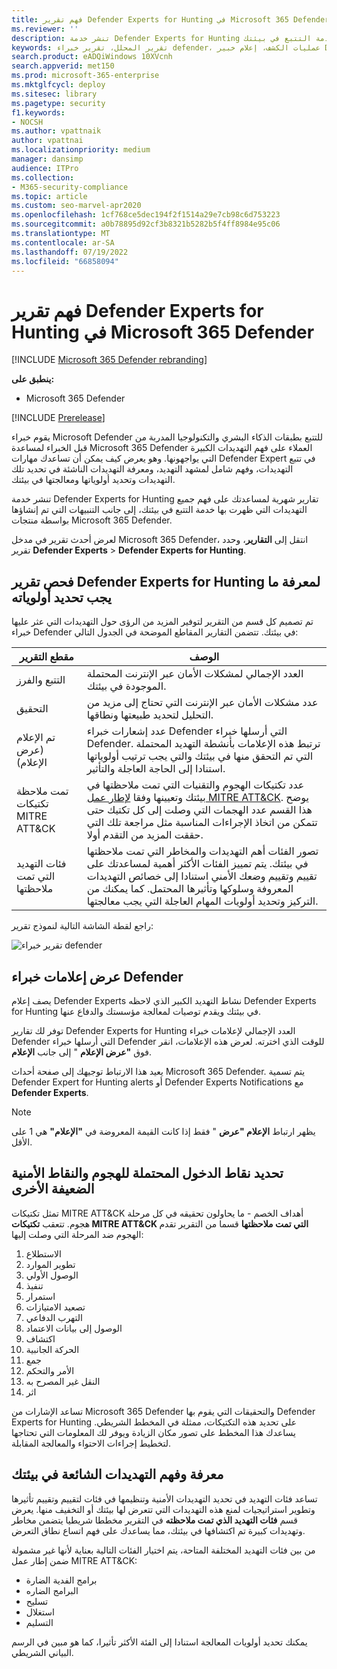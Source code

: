 ```yaml
---
title: فهم تقرير Defender Experts for Hunting في Microsoft 365 Defender
ms.reviewer: ''
description: تنشر خدمة Defender Experts for Hunting تقارير شهرية لمساعدتك على فهم جميع التهديدات التي ظهرت بها خدمة التتبع في بيئتك
keywords: تقرير المحلل، تقرير خبراء defender، عمليات الكشف، إعلام خبير Defender، التتبع، الإعلامات، فئات التهديد، تقارير التتبع
search.product: eADQiWindows 10XVcnh
search.appverid: met150
ms.prod: microsoft-365-enterprise
ms.mktglfcycl: deploy
ms.sitesec: library
ms.pagetype: security
f1.keywords:
- NOCSH
ms.author: vpattnaik
author: vpattnai
ms.localizationpriority: medium
manager: dansimp
audience: ITPro
ms.collection:
- M365-security-compliance
ms.topic: article
ms.custom: seo-marvel-apr2020
ms.openlocfilehash: 1cf768ce5dec194f2f1514a29e7cb98c6d753223
ms.sourcegitcommit: a0b78895d92cf3b8321b5282b5f4ff8984e95c06
ms.translationtype: MT
ms.contentlocale: ar-SA
ms.lasthandoff: 07/19/2022
ms.locfileid: "66858094"
---
```

# <a name="understand-the-defender-experts-for-hunting-report-in-microsoft-365-defender"></a>فهم تقرير Defender Experts for Hunting في Microsoft 365 Defender

[!INCLUDE [Microsoft 365 Defender rebranding](../includes/microsoft-defender.md)]

**ينطبق على:**

- Microsoft 365 Defender

[!INCLUDE [Prerelease](../includes/prerelease.md)]

يقوم خبراء Microsoft Defender للتتبع بطبقات الذكاء البشري والتكنولوجيا المدربة من قبل الخبراء لمساعدة Microsoft 365 Defender العملاء على فهم التهديدات الكبيرة التي يواجهونها. وهو يعرض كيف يمكن أن تساعدك مهارات Defender Expert في تتبع التهديدات، وفهم شامل لمشهد التهديد، ومعرفة التهديدات الناشئة في تحديد تلك التهديدات وتحديد أولوياتها ومعالجتها في بيئتك. 

تنشر خدمة Defender Experts for Hunting تقارير شهرية لمساعدتك على فهم جميع التهديدات التي ظهرت بها خدمة التتبع في بيئتك، إلى جانب التنبيهات التي تم إنشاؤها بواسطة منتجات Microsoft 365 Defender.

لعرض أحدث تقرير في مدخل Microsoft 365 Defender، انتقل إلى **التقارير**، وحدد تقرير **Defender Experts** > **Defender Experts for Hunting**.

## <a name="scan-the-defender-experts-for-hunting-report-to-know-what-to-prioritize"></a>فحص تقرير Defender Experts for Hunting لمعرفة ما يجب تحديد أولوياته

تم تصميم كل قسم من التقرير لتوفير المزيد من الرؤى حول التهديدات التي عثر عليها خبراء Defender في بيئتك. تتضمن التقارير المقاطع الموضحة في الجدول التالي:

| مقطع التقرير | الوصف |
|--|--|
| التتبع والفرز | العدد الإجمالي لمشكلات الأمان عبر الإنترنت المحتملة الموجودة في بيئتك. |
| التحقيق | عدد مشكلات الأمان عبر الإنترنت التي تحتاج إلى مزيد من التحليل لتحديد طبيعتها ونطاقها. |
| تم الإعلام (عرض الإعلام) | عدد إشعارات خبراء Defender التي أرسلها خبراء Defender. ترتبط هذه الإعلامات بأنشطة التهديد المحتملة التي تم التحقق منها في بيئتك والتي يجب ترتيب أولوياتها استنادا إلى الحاجة العاجلة والتأثير. |
| تمت ملاحظة تكتيكات MITRE ATT&CK | عدد تكتيكات الهجوم والتقنيات التي تمت ملاحظتها في بيئتك وتعيينها وفقا [لإطار عمل MITRE ATT&CK](https://attack.mitre.org/). يوضح هذا القسم عدد الهجمات التي وصلت إلى كل تكتيك حتى تتمكن من اتخاذ الإجراءات المناسبة مثل مراجعة تلك التي حققت المزيد من التقدم أولا. |
| فئات التهديد التي تمت ملاحظتها | تصور الفئات أهم التهديدات والمخاطر التي تمت ملاحظتها في بيئتك. يتم تمييز الفئات الأكثر أهمية لمساعدتك على تقييم وتقييم وضعك الأمني استنادا إلى خصائص التهديدات المعروفة وسلوكها وتأثيرها المحتمل. كما يمكنك من التركيز وتحديد أولويات المهام العاجلة التي يجب معالجتها. |

راجع لقطة الشاشة التالية لنموذج تقرير:

![تقرير خبراء defender](../../media/mte/defender-experts-report.png)

## <a name="view-defender-experts-notifications"></a>عرض إعلامات خبراء Defender

يصف إعلام Defender Experts نشاط التهديد الكبير الذي لاحظه Defender Experts for Hunting في بيئتك ويقدم توصيات لمعالجة مؤسستك والدفاع عنها.

توفر لك تقارير Defender Experts for Hunting العدد الإجمالي لإعلامات خبراء Defender التي أرسلها خبراء Defender للوقت الذي اخترته. لعرض هذه الإعلامات، انقر فوق **"عرض الإعلام** " إلى جانب **الإعلام**.

يعيد هذا الارتباط توجيهك إلى صفحة أحداث Microsoft 365 Defender. يتم تسمية Defender Expert for Hunting alerts أو Defender Experts Notifications مع **Defender Experts**.

> [!NOTE]
> يظهر ارتباط **الإعلام "عرض** " فقط إذا كانت القيمة المعروضة في **"الإعلام"** هي 1 على الأقل.

## <a name="identify-potential-attack-entry-points-and-other-security-weak-spots"></a>تحديد نقاط الدخول المحتملة للهجوم والنقاط الأمنية الضعيفة الأخرى

تمثل تكتيكات MITRE ATT&CK أهداف الخصم - ما يحاولون تحقيقه في كل مرحلة هجوم. تتعقب **تكتيكات MITRE ATT&CK التي تمت ملاحظتها** قسما من التقرير تقدم الهجوم ضد المرحلة التي وصلت إليها:

1.  الاستطلاع
2.  تطوير الموارد
3.  الوصول الأولي
4.  تنفيذ   
3.  استمرار 
4.  تصعيد الامتيازات    
5.  التهرب الدفاعي 
6.  الوصول إلى بيانات الاعتماد
7.  اكتشاف
8.  الحركة الجانبية    
9.  جمع
10. الأمر والتحكم
11. النقل غير المصرح به    
12. اثر

تساعد الإشارات من Microsoft 365 Defender والتحقيقات التي يقوم بها Defender Experts for Hunting على تحديد هذه التكتيكات، ممثلة في المخطط الشريطي. يساعدك هذا المخطط على تصور مكان الزيادة ويوفر لك المعلومات التي تحتاجها لتخطيط إجراءات الاحتواء والمعالجة المقابلة.

## <a name="know-and-understand-the-prevalent-threats-in-your-environment"></a>معرفة وفهم التهديدات الشائعة في بيئتك

تساعد فئات التهديد في تحديد التهديدات الأمنية وتنظيمها في فئات لتقييم وتقييم تأثيرها وتطوير استراتيجيات لمنع هذه التهديدات التي تتعرض لها بيئتك أو التخفيف منها. يعرض قسم **فئات التهديد الذي تمت ملاحظته** في التقرير مخططا شريطيا يتضمن مخاطر وتهديدات كبيرة تم اكتشافها في بيئتك، مما يساعدك على فهم اتساع نطاق التعرض.

من بين فئات التهديد المختلفة المتاحة، يتم اختيار الفئات التالية بعناية لأنها غير مشمولة ضمن إطار عمل MITRE ATT&CK:

- برامج الفدية الضارة
- البرامج الضاره
- تسليح
- استغلال
- التسليم

يمكنك تحديد أولويات المعالجة استنادا إلى الفئة الأكثر تأثيرا، كما هو مبين في الرسم البياني الشريطي.
